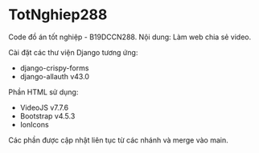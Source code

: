 # TotNghiep288
Code đồ án tốt nghiệp - B19DCCN288. Nội dung: Làm web chia sẻ video.

Cài đặt các thư viện Django tương ứng: 
- django-crispy-forms
- django-allauth v43.0

Phần HTML sử dụng:
- VideoJS v7.7.6
- Bootstrap v4.5.3
- IonIcons

Các phần được cập nhật liên tục từ các nhánh và merge vào main.
